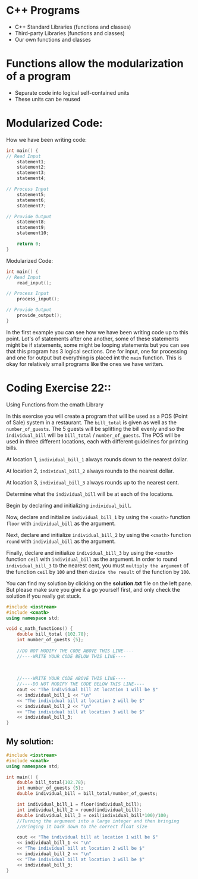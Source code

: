 # C++ Programs

- C++ Standard Libraries (functions and classes)
- Third-party Libraries (functions and classes)
- Our own functions and classes

# Functions allow the modularization of a program

- Separate code into logical self-contained units
- These units can be reused

# Modularized Code:

How we have been writing code:
```cpp
int main() {
// Read Input
	statement1;
	statement2;
	statement3;
	statement4;

// Process Input
	statement5;
	statement6;
	statement7;

// Provide Output
	statement8;
	statement9;
	statement10;

	return 0;
}
```

Modularized Code:
```cpp
int main() {
// Read Input
	read_input();

// Process Input
	process_input();

// Provide Output
	provide_output();
}
```

 In the first example you can see how we have been writing code up to this point. Lot's of statements after one another, some of these statements might be if statements, some might be looping statements but you can see that this program has 3 logical sections. One for input, one for processing and one for output but everything is placed int the `main` function. This is okay for relatively small programs like the ones we have written.   


# Coding Exercise 22::
Using Functions from the cmath Library

In this exercise you will create a program that will be used as a POS (Point of Sale) system in a restaurant. The `bill_total` is given as well as the `number_of_guests`. The 5 guests will be splitting the bill evenly and so the `individual_bill` will be `bill_total` / `number_of_guests`. The POS will be used in three different locations, each with different guidelines for printing bills.

At location 1, `individual_bill_1` always rounds down to the nearest dollar.

At location 2, `individual_bill_2` always rounds to the nearest dollar.

At location 3, `individual_bill_3` always rounds up to the nearest cent.

Determine what the `individual_bill` will be at each of the locations.

Begin by declaring and initializing `individual_bill`.

Now, declare and initialize `individual_bill_1` by using the `<cmath>` function `floor` with `individual_bill` as the argument.

Next, declare and initialize `individual_bill_2` by using the `<cmath>` function `round` with `individual_bill` as the argument.

Finally, declare and initialize `individual_bill_3` by using the `<cmath>` function `ceil` with `individual_bill` as the argument. In order to round `individual_bill_3` to the nearest cent, you must `multiply the argument` of the function `ceil` by `100` and then `divide the result` of the function by `100`.

You can find my solution by clicking on the **solution.txt** file on the left pane. But please make sure you give it a go yourself first, and only check the solution if you really get stuck.

```cpp
#include <iostream>
#include <cmath>
using namespace std;

void c_math_functions() {
    double bill_total {102.78};
    int number_of_guests {5};
    
    //DO NOT MODIFY THE CODE ABOVE THIS LINE----
    //----WRITE YOUR CODE BELOW THIS LINE----
    
    
    
    //----WRITE YOUR CODE ABOVE THIS LINE----
    //----DO NOT MODIFY THE CODE BELOW THIS LINE----
    cout << "The individual bill at location 1 will be $" 
    << individual_bill_1 << "\n" 
    << "The individual bill at location 2 will be $" 
    << individual_bill_2 << "\n" 
    << "The individual bill at location 3 will be $" 
    << individual_bill_3;
}
```
## My solution:

```cpp
#include <iostream>
#include <cmath>
using namespace std;

int main() {
    double bill_total{102.78};
    int number_of_guests {5};
    double individual_bill = bill_total/number_of_guests;

    int individual_bill_1 = floor(individual_bill);
    int individual_bill_2 = round(individual_bill);
    double individual_bill_3 = ceil(individual_bill*100)/100; 
    //Turning the argument into a large integer and then bringing
    //Bringing it back down to the correct float size

    cout << "The individual bill at location 1 will be $" 
    << individual_bill_1 << "\n" 
    << "The individual bill at location 2 will be $" 
    << individual_bill_2 << "\n" 
    << "The individual bill at location 3 will be $" 
    << individual_bill_3;
}
```
